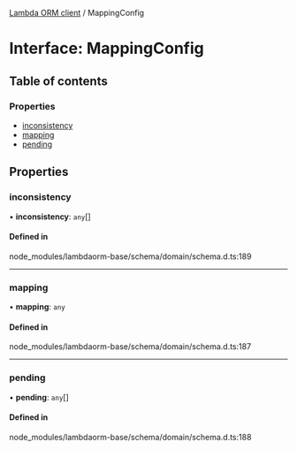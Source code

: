 [Lambda ORM client](../README.md) / MappingConfig

# Interface: MappingConfig

## Table of contents

### Properties

- [inconsistency](MappingConfig.md#inconsistency)
- [mapping](MappingConfig.md#mapping)
- [pending](MappingConfig.md#pending)

## Properties

### inconsistency

• **inconsistency**: `any`[]

#### Defined in

node_modules/lambdaorm-base/schema/domain/schema.d.ts:189

___

### mapping

• **mapping**: `any`

#### Defined in

node_modules/lambdaorm-base/schema/domain/schema.d.ts:187

___

### pending

• **pending**: `any`[]

#### Defined in

node_modules/lambdaorm-base/schema/domain/schema.d.ts:188

